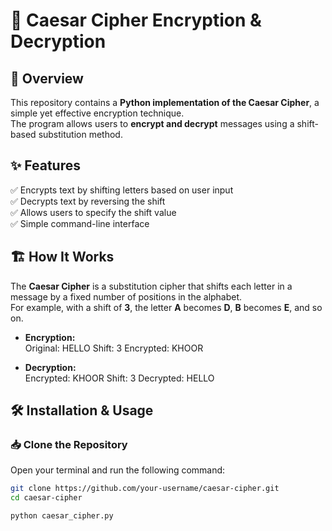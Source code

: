 # 🔐 Caesar Cipher Encryption & Decryption

## 📖 Overview  
This repository contains a **Python implementation of the Caesar Cipher**, a simple yet effective encryption technique.  
The program allows users to **encrypt and decrypt** messages using a shift-based substitution method.  

## ✨ Features  
✅ Encrypts text by shifting letters based on user input  
✅ Decrypts text by reversing the shift  
✅ Allows users to specify the shift value  
✅ Simple command-line interface  

## 🏗️ How It Works  
The **Caesar Cipher** is a substitution cipher that shifts each letter in a message by a fixed number of positions in the alphabet.  
For example, with a shift of **3**, the letter **A** becomes **D**, **B** becomes **E**, and so on.  

- **Encryption:**  
Original: HELLO
Shift: 3
Encrypted: KHOOR


- **Decryption:**  
Encrypted: KHOOR
Shift: 3
Decrypted: HELLO


## 🛠 Installation & Usage  

### 📥 Clone the Repository  
Open your terminal and run the following command:  
```bash
git clone https://github.com/your-username/caesar-cipher.git
cd caesar-cipher

python caesar_cipher.py
